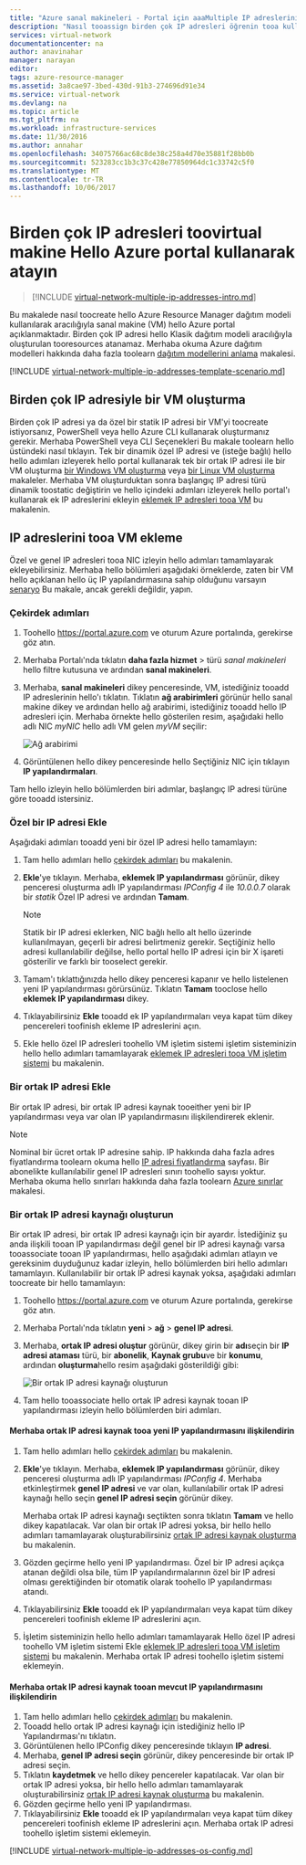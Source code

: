 ```yaml
---
title: "Azure sanal makineleri - Portal için aaaMultiple IP adreslerini | Microsoft Docs"
description: "Nasıl tooassign birden çok IP adresleri öğrenin tooa kullanarak sanal makine hello Azure portalı | Resource Manager."
services: virtual-network
documentationcenter: na
author: anavinahar
manager: narayan
editor: 
tags: azure-resource-manager
ms.assetid: 3a8cae97-3bed-430d-91b3-274696d91e34
ms.service: virtual-network
ms.devlang: na
ms.topic: article
ms.tgt_pltfrm: na
ms.workload: infrastructure-services
ms.date: 11/30/2016
ms.author: annahar
ms.openlocfilehash: 34075766ac68c8de38c258a4d70e35881f28bb0b
ms.sourcegitcommit: 523283cc1b3c37c428e77850964dc1c33742c5f0
ms.translationtype: MT
ms.contentlocale: tr-TR
ms.lasthandoff: 10/06/2017
---
```

# <a name="assign-multiple-ip-addresses-toovirtual-machines-using-hello-azure-portal"></a>Birden çok IP adresleri toovirtual makine Hello Azure portal kullanarak atayın

>[!INCLUDE [virtual-network-multiple-ip-addresses-intro.md](../../includes/virtual-network-multiple-ip-addresses-intro.md)]
>
Bu makalede nasıl toocreate hello Azure Resource Manager dağıtım modeli kullanılarak aracılığıyla sanal makine (VM) hello Azure portal açıklanmaktadır. Birden çok IP adresi hello Klasik dağıtım modeli aracılığıyla oluşturulan tooresources atanamaz. Merhaba okuma Azure dağıtım modelleri hakkında daha fazla toolearn [dağıtım modellerini anlama](../resource-manager-deployment-model.md) makalesi.

[!INCLUDE [virtual-network-multiple-ip-addresses-template-scenario.md](../../includes/virtual-network-multiple-ip-addresses-scenario.md)]

## <a name = "create"></a>Birden çok IP adresiyle bir VM oluşturma

Birden çok IP adresi ya da özel bir statik IP adresi bir VM'yi toocreate istiyorsanız, PowerShell veya hello Azure CLI kullanarak oluşturmanız gerekir. Merhaba PowerShell veya CLI Seçenekleri Bu makale toolearn hello üstündeki nasıl tıklayın. Tek bir dinamik özel IP adresi ve (isteğe bağlı) hello hello adımları izleyerek hello portal kullanarak tek bir ortak IP adresi ile bir VM oluşturma [bir Windows VM oluşturma](../virtual-machines/virtual-machines-windows-hero-tutorial.md) veya [bir Linux VM oluşturma](../virtual-machines/linux/quick-create-portal.md) makaleler. Merhaba VM oluşturduktan sonra başlangıç IP adresi türü dinamik toostatic değiştirin ve hello içindeki adımları izleyerek hello portal'ı kullanarak ek IP adreslerini ekleyin [eklemek IP adresleri tooa VM](#add) bu makalenin.

## <a name="add"></a>IP adreslerini tooa VM ekleme

Özel ve genel IP adresleri tooa NIC izleyin hello adımları tamamlayarak ekleyebilirsiniz. Merhaba hello bölümleri aşağıdaki örneklerde, zaten bir VM hello açıklanan hello üç IP yapılandırmasına sahip olduğunu varsayın [senaryo](#Scenario) Bu makale, ancak gerekli değildir, yapın.

### <a name="coreadd"></a>Çekirdek adımları

1. Toohello https://portal.azure.com ve oturum Azure portalında, gerekirse göz atın.
2. Merhaba Portalı'nda tıklatın **daha fazla hizmet** > türü *sanal makineleri* hello filtre kutusuna ve ardından **sanal makineleri**.
3. Merhaba, **sanal makineleri** dikey penceresinde, VM, istediğiniz tooadd IP adreslerinin hello'ı tıklatın. Tıklatın **ağ arabirimleri** görünür hello sanal makine dikey ve ardından hello ağ arabirimi, istediğiniz tooadd hello IP adresleri için. Merhaba örnekte hello gösterilen resim, aşağıdaki hello adlı NIC *myNIC* hello adlı VM gelen *myVM* seçilir:

    ![Ağ arabirimi](./media/virtual-network-multiple-ip-addresses-portal/figure1.png)

4. Görüntülenen hello dikey penceresinde hello Seçtiğiniz NIC için tıklayın **IP yapılandırmaları**.

Tam hello izleyin hello bölümlerden biri adımlar, başlangıç IP adresi türüne göre tooadd istersiniz.

### <a name="add-a-private-ip-address"></a>**Özel bir IP adresi Ekle**

Aşağıdaki adımları tooadd yeni bir özel IP adresi hello tamamlayın:

1. Tam hello adımları hello [çekirdek adımları](#coreadd) bu makalenin.
2. **Ekle**'ye tıklayın. Merhaba, **eklemek IP yapılandırması** görünür, dikey penceresi oluşturma adlı IP yapılandırması *IPConfig 4* ile *10.0.0.7* olarak bir *statik* Özel IP adresi ve ardından **Tamam**.

    > [!NOTE]
    > Statik bir IP adresi eklerken, NIC bağlı hello alt hello üzerinde kullanılmayan, geçerli bir adresi belirtmeniz gerekir. Seçtiğiniz hello adresi kullanılabilir değilse, hello portal hello IP adresi için bir X işareti gösterilir ve farklı bir tooselect gerekir.

3. Tamam'ı tıklattığınızda hello dikey penceresi kapanır ve hello listelenen yeni IP yapılandırması görürsünüz. Tıklatın **Tamam** tooclose hello **eklemek IP yapılandırması** dikey.
4. Tıklayabilirsiniz **Ekle** tooadd ek IP yapılandırmaları veya kapat tüm dikey pencereleri toofinish ekleme IP adreslerini açın.
5. Ekle hello özel IP adresleri toohello VM işletim sistemi işletim sisteminizin hello hello adımları tamamlayarak [eklemek IP adresleri tooa VM işletim sistemi](#os-config) bu makalenin.

### <a name="add-a-public-ip-address"></a>Bir ortak IP adresi Ekle

Bir ortak IP adresi, bir ortak IP adresi kaynak tooeither yeni bir IP yapılandırması veya var olan IP yapılandırmasını ilişkilendirerek eklenir.

> [!NOTE]
> Nominal bir ücret ortak IP adresine sahip. IP hakkında daha fazla adres fiyatlandırma toolearn okuma hello [IP adresi fiyatlandırma](https://azure.microsoft.com/pricing/details/ip-addresses) sayfası. Bir abonelikte kullanılabilir genel IP adresleri sınırı toohello sayısı yoktur. Merhaba okuma hello sınırları hakkında daha fazla toolearn [Azure sınırlar](../azure-subscription-service-limits.md#networking-limits) makalesi.
> 

### <a name="create-public-ip"></a>Bir ortak IP adresi kaynağı oluşturun

Bir ortak IP adresi, bir ortak IP adresi kaynağı için bir ayardır. İstediğiniz şu anda ilişkili tooan IP yapılandırması değil genel bir IP adresi kaynağı varsa tooassociate tooan IP yapılandırması, hello aşağıdaki adımları atlayın ve gereksinim duyduğunuz kadar izleyin, hello bölümlerden biri hello adımları tamamlayın. Kullanılabilir bir ortak IP adresi kaynak yoksa, aşağıdaki adımları toocreate bir hello tamamlayın:

1. Toohello https://portal.azure.com ve oturum Azure portalında, gerekirse göz atın.
3. Merhaba Portalı'nda tıklatın **yeni** > **ağ** > **genel IP adresi**.
4. Merhaba, **ortak IP adresi oluştur** görünür, dikey girin bir **adı**seçin bir **IP adresi ataması** türü, bir **abonelik**, **Kaynak grubu**ve bir **konumu**, ardından **oluşturma**hello resim aşağıdaki gösterildiği gibi:

    ![Bir ortak IP adresi kaynağı oluşturun](./media/virtual-network-multiple-ip-addresses-portal/figure5.png)

5. Tam hello tooassociate hello ortak IP adresi kaynak tooan IP yapılandırması izleyin hello bölümlerden biri adımları.

#### <a name="associate-hello-public-ip-address-resource-tooa-new-ip-configuration"></a>Merhaba ortak IP adresi kaynak tooa yeni IP yapılandırmasını ilişkilendirin

1. Tam hello adımları hello [çekirdek adımları](#coreadd) bu makalenin.
2. **Ekle**'ye tıklayın. Merhaba, **eklemek IP yapılandırması** görünür, dikey penceresi oluşturma adlı IP yapılandırması *IPConfig 4*. Merhaba etkinleştirmek **genel IP adresi** ve var olan, kullanılabilir ortak IP adresi kaynağı hello seçin **genel IP adresi seçin** görünür dikey.

    Merhaba ortak IP adresi kaynağı seçtikten sonra tıklatın **Tamam** ve hello dikey kapatılacak. Var olan bir ortak IP adresi yoksa, bir hello hello adımları tamamlayarak oluşturabilirsiniz [ortak IP adresi kaynak oluşturma](#create-public-ip) bu makalenin. 

3. Gözden geçirme hello yeni IP yapılandırması. Özel bir IP adresi açıkça atanan değildi olsa bile, tüm IP yapılandırmalarının özel bir IP adresi olması gerektiğinden bir otomatik olarak toohello IP yapılandırması atandı.
4. Tıklayabilirsiniz **Ekle** tooadd ek IP yapılandırmaları veya kapat tüm dikey pencereleri toofinish ekleme IP adreslerini açın.
5. İşletim sisteminizin hello hello adımları tamamlayarak Hello özel IP adresi toohello VM işletim sistemi Ekle [eklemek IP adresleri tooa VM işletim sistemi](#os-config) bu makalenin. Merhaba ortak IP adresi toohello işletim sistemi eklemeyin.

#### <a name="associate-hello-public-ip-address-resource-tooan-existing-ip-configuration"></a>Merhaba ortak IP adresi kaynak tooan mevcut IP yapılandırmasını ilişkilendirin

1. Tam hello adımları hello [çekirdek adımları](#coreadd) bu makalenin.
2. Tooadd hello ortak IP adresi kaynağı için istediğiniz hello IP Yapılandırması'nı tıklatın.
3. Görüntülenen hello IPConfig dikey penceresinde tıklayın **IP adresi**.
4. Merhaba, **genel IP adresi seçin** görünür, dikey penceresinde bir ortak IP adresi seçin.
5. Tıklatın **kaydetmek** ve hello dikey pencereler kapatılacak. Var olan bir ortak IP adresi yoksa, bir hello hello adımları tamamlayarak oluşturabilirsiniz [ortak IP adresi kaynak oluşturma](#create-public-ip) bu makalenin.
3. Gözden geçirme hello yeni IP yapılandırması.
4. Tıklayabilirsiniz **Ekle** tooadd ek IP yapılandırmaları veya kapat tüm dikey pencereleri toofinish ekleme IP adreslerini açın. Merhaba ortak IP adresi toohello işletim sistemi eklemeyin.


[!INCLUDE [virtual-network-multiple-ip-addresses-os-config.md](../../includes/virtual-network-multiple-ip-addresses-os-config.md)]

